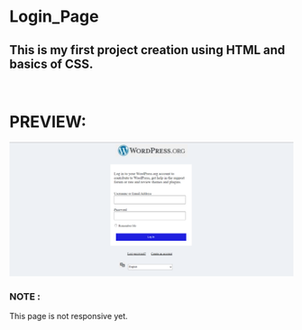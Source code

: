 # Login_Page
## This is my first project creation using HTML and basics of CSS.
<br />
<h1> PREVIEW: </h1> 
<img src="https://github.com/OlibhiaGhosh/Login_Page/blob/main/login%20page.png" alt="preview image">
<br/>
<h3> NOTE : </h3>
<p>This page is not responsive yet. </p>
